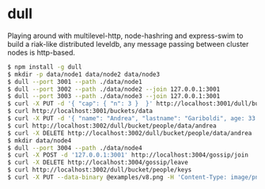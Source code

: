 dull
====

Playing around with multilevel-http, node-hashring and express-swim
to build a riak-like distributed leveldb, any message passing between
cluster nodes is http-based.


```sh
$ npm install -g dull
$ mkdir -p data/node1 data/node2 data/node3
$ dull --port 3001 --path ./data/node1
$ dull --port 3002 --path ./data/node2 --join 127.0.0.1:3001
$ dull --port 3003 --path ./data/node3 --join 127.0.0.1:3001
$ curl -X PUT -d '{ "cap": { "n": 3 }  }' http://localhost:3001/dull/bucket/people
$ curl http://localhost:3001/buckets/data
$ curl -X PUT -d '{ "name": "Andrea", "lastname": "Gariboldi", age: 33 }' -H 'Content-Type: application/json' http://localhost:3002/dull/bucket/people/data/andrea
$ curl http://localhost:3002/dull/bucket/people/data/andrea
$ curl -X DELETE http://localhost:3002/dull/bucket/people/data/andrea
$ mkdir data/node4
$ dull --port 3004 --path ./data/node4
$ curl -X POST -d '127.0.0.1:3001' http://localhost:3004/gossip/join
$ curl -X DELETE http://localhost:3004/gossip/leave
$ curl http://localhost:3002/dull/bucket/people/keys
$ curl -X PUT --data-binary @examples/v8.png -H 'Content-Type: image/png' http://127.0.0.1:3001/dull/bucket/people/data/v8.png
```
